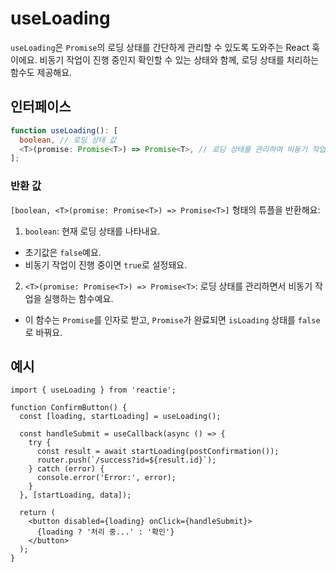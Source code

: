 # useLoading

`useLoading`은 `Promise`의 로딩 상태를 간단하게 관리할 수 있도록 도와주는 React 훅이에요. 비동기 작업이 진행 중인지 확인할 수 있는 상태와 함께, 로딩 상태를 처리하는 함수도 제공해요.

## 인터페이스

```ts
function useLoading(): [
  boolean, // 로딩 상태 값
  <T>(promise: Promise<T>) => Promise<T>, // 로딩 상태를 관리하며 비동기 작업을 실행하는 함수
];
```

### 반환 값

`[boolean, <T>(promise: Promise<T>) => Promise<T>]` 형태의 튜플을 반환해요:

1. `boolean`: 현재 로딩 상태를 나타내요.

- 초기값은 `false`예요.
- 비동기 작업이 진행 중이면 `true`로 설정돼요.

2. `<T>(promise: Promise<T>) => Promise<T>`:
   로딩 상태를 관리하면서 비동기 작업을 실행하는 함수예요.

- 이 함수는 `Promise`를 인자로 받고, `Promise`가 완료되면 `isLoading` 상태를 `false`로 바꿔요.

## 예시

```tsx
import { useLoading } from 'reactie';

function ConfirmButton() {
  const [loading, startLoading] = useLoading();

  const handleSubmit = useCallback(async () => {
    try {
      const result = await startLoading(postConfirmation());
      router.push(`/success?id=${result.id}`);
    } catch (error) {
      console.error('Error:', error);
    }
  }, [startLoading, data]);

  return (
    <button disabled={loading} onClick={handleSubmit}>
      {loading ? '처리 중...' : '확인'}
    </button>
  );
}
```
